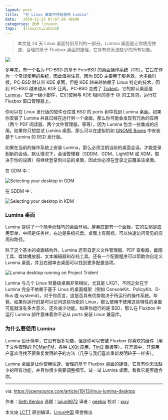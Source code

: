 ```yaml
---
layout: post
title:	"在 Linux 桌面中开始使用 Lumina"
date:	2019-12-23 07:07:20 +0800 
categories:	技术 linuxcn 
tags:	[linuxcn,Lumina]
---
```




> 
> 本文是 24 天 Linux 桌面特别系列的一部分。Lumina 桌面是让你使用快速、合理的基于 Fluxbox 桌面的捷径，它具有你无法缺少的所有功能。
> 
> 
> 


![](/Asserts/Images//attachment/album/201912/23/070658vtgg3wkrpg5g36rs.jpg)


多年来，有一个名为 PC-BSD 的基于 FreeBSD 的桌面操作系统（OS）。它旨在作为一个常规使用的系统，因此值得注意，因为 BSD 主要用于服务器。大多数时候，PC-BSD 默认带 KDE 桌面，但是 KDE 越来越依赖于 Linux 特定的技术，因此 PC-BSD 越来越从 KDE 迁离。PC-BSD 变成了 [Trident](https://project-trident.org/)，它的默认桌面是 [Lumina](https://lumina-desktop.org/)，它是一组小部件，它们使用与 KDE 相同的基于 Qt 的工具包，运行在 Fluxbox 窗口管理器上。


你可以在 Linux 发行版的软件仓库或 BSD 的 ports 树中找到 Lumina 桌面。如果你安装了 Lumina 并且已经在运行另一个桌面，那么你可能会发现有冗余的应用（两个 PDF 阅读器、两个文件管理器，等等），因为 Lumina 包含一些集成的应用。如果你只想尝试 Lumina 桌面，那么可以在虚拟机如 [GNOME Boxes](https://opensource.com/article/19/5/getting-started-gnome-boxes-virtualization) 中安装基于 Lumina 的 BSD 发行版。


如果在当前的操作系统上安装 Lumina，那么必须注销当前的桌面会话，才能登录到新的会话。默认情况下，会话管理器（SDDM、GDM、LightDM 或 XDM，取决于你的设置）将继续登录到以前的桌面，因此你必须在登录之前覆盖该桌面。


在 GDM 中：


![Selecting your desktop in GDM](/Asserts/Images//attachment/album/201912/23/070722llb9m1xm2lsguunx.jpg "Selecting your desktop in GDM")


在 SDDM 中：


![Selecting your desktop in KDM](/Asserts/Images//attachment/album/201912/23/070722rtp4riotq4ktwokn.jpg "Selecting your desktop in KDM")


### Lumina 桌面


Lumina 提供了一个简单而轻巧的桌面环境。屏幕底部有一个面板，它的左侧是应用菜单，中间是任务栏，右边是系统托盘。桌面上有图标，可以快速访问常见的应用和路径。


除了这个基本的桌面结构外，Lumina 还有自定义文件管理器、PDF 查看器，截图工具、媒体播放器、文本编辑器和存档工具。还有一个配置程序可以帮助你自定义 Lumina 桌面，并且右键单击桌面可以找到更多配置选项。


![Lumina desktop running on Project Trident](/Asserts/Images//attachment/album/201912/23/070723x5nzvn4tnffu4ub7.jpg "Lumina desktop running on Project Trident")


Lumina 与几个 Linux 轻量级桌面非常相似，尤其是 LXQT，不同之处在于 Lumina 完全不依赖于基于 Linux 的桌面框架（例如 ConsoleKit、PolicyKit、D-Bus 或 systemd）。对于你而言，这是否具有优势取决于所运行的操作系统。毕竟，如果你运行的是可以访问这些功能的 Linux，那么使用不使用这些特性的桌面可能就没有多大意义，还会减少功能。如果你运行的是 BSD，那么在 Fluxbox 中运行 Lumina 部件意味着你不必从 ports 安装 Linux 兼容库。


### 为什么要使用 Lumina


Lumina 设计简单，它没有很多功能，但是你可以安装 Fluxbox 你喜欢的组件（用于文件管理的 [PCManFM](https://wiki.lxde.org/en/PCManFM)、各种 [LXQt 应用](http://lxqt.org)、[Tint2](https://opensource.com/article/19/1/productivity-tool-tint2) 面板等）。在开源中，开源用户喜欢寻找不要重复发明轮子的方法（几乎与我们喜欢重新发明轮子一样多）。


Lumina 桌面是让你使用快速、合理的基于 Fluxbox 桌面的捷径，它具有你无法缺少的所有功能，并且你很少需要调整细节。试一试 Lumina 桌面，看看它是否适合你。




---


via: <https://opensource.com/article/19/12/linux-lumina-desktop>


作者：[Seth Kenlon](https://opensource.com/users/seth) 选题：[lujun9972](https://github.com/lujun9972) 译者：[geekpi](https://github.com/geekpi) 校对：[wxy](https://github.com/wxy)


本文由 [LCTT](https://github.com/LCTT/TranslateProject) 原创编译，[Linux中国](https://linux.cn/) 荣誉推出
